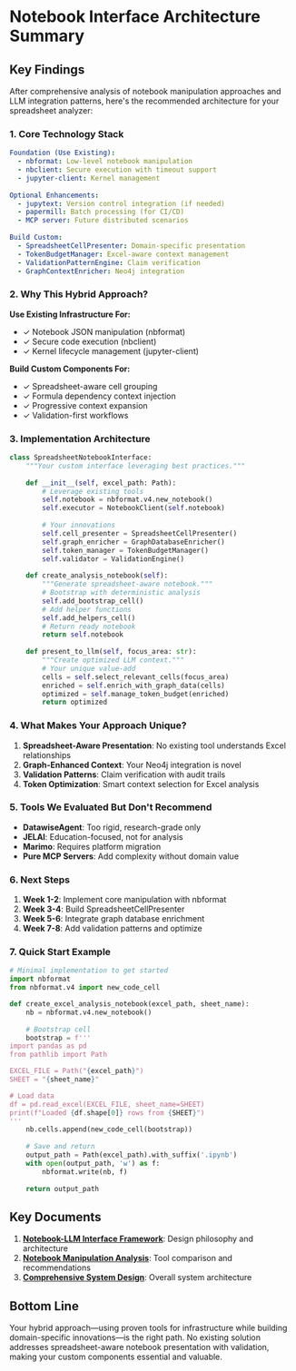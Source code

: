 # Notebook Interface Architecture Summary

## Key Findings

After comprehensive analysis of notebook manipulation approaches and LLM integration patterns, here's the recommended architecture for your spreadsheet analyzer:

### 1. Core Technology Stack

```yaml
Foundation (Use Existing):
  - nbformat: Low-level notebook manipulation
  - nbclient: Secure execution with timeout support
  - jupyter-client: Kernel management
  
Optional Enhancements:
  - jupytext: Version control integration (if needed)
  - papermill: Batch processing (for CI/CD)
  - MCP server: Future distributed scenarios
  
Build Custom:
  - SpreadsheetCellPresenter: Domain-specific presentation
  - TokenBudgetManager: Excel-aware context management
  - ValidationPatternEngine: Claim verification
  - GraphContextEnricher: Neo4j integration
```

### 2. Why This Hybrid Approach?

**Use Existing Infrastructure For:**

- ✓ Notebook JSON manipulation (nbformat)
- ✓ Secure code execution (nbclient)
- ✓ Kernel lifecycle management (jupyter-client)

**Build Custom Components For:**

- ✓ Spreadsheet-aware cell grouping
- ✓ Formula dependency context injection
- ✓ Progressive context expansion
- ✓ Validation-first workflows

### 3. Implementation Architecture

```python
class SpreadsheetNotebookInterface:
    """Your custom interface leveraging best practices."""
    
    def __init__(self, excel_path: Path):
        # Leverage existing tools
        self.notebook = nbformat.v4.new_notebook()
        self.executor = NotebookClient(self.notebook)
        
        # Your innovations
        self.cell_presenter = SpreadsheetCellPresenter()
        self.graph_enricher = GraphDatabaseEnricher()
        self.token_manager = TokenBudgetManager()
        self.validator = ValidationEngine()
    
    def create_analysis_notebook(self):
        """Generate spreadsheet-aware notebook."""
        # Bootstrap with deterministic analysis
        self.add_bootstrap_cell()
        # Add helper functions
        self.add_helpers_cell()
        # Return ready notebook
        return self.notebook
    
    def present_to_llm(self, focus_area: str):
        """Create optimized LLM context."""
        # Your unique value-add
        cells = self.select_relevant_cells(focus_area)
        enriched = self.enrich_with_graph_data(cells)
        optimized = self.manage_token_budget(enriched)
        return optimized
```

### 4. What Makes Your Approach Unique?

1. **Spreadsheet-Aware Presentation**: No existing tool understands Excel relationships
1. **Graph-Enhanced Context**: Your Neo4j integration is novel
1. **Validation Patterns**: Claim verification with audit trails
1. **Token Optimization**: Smart context selection for Excel analysis

### 5. Tools We Evaluated But Don't Recommend

- **DatawiseAgent**: Too rigid, research-grade only
- **JELAI**: Education-focused, not for analysis
- **Marimo**: Requires platform migration
- **Pure MCP Servers**: Add complexity without domain value

### 6. Next Steps

1. **Week 1-2**: Implement core manipulation with nbformat
1. **Week 3-4**: Build SpreadsheetCellPresenter
1. **Week 5-6**: Integrate graph database enrichment
1. **Week 7-8**: Add validation patterns and optimize

### 7. Quick Start Example

```python
# Minimal implementation to get started
import nbformat
from nbformat.v4 import new_code_cell

def create_excel_analysis_notebook(excel_path, sheet_name):
    nb = nbformat.v4.new_notebook()
    
    # Bootstrap cell
    bootstrap = f'''
import pandas as pd
from pathlib import Path

EXCEL_FILE = Path("{excel_path}")
SHEET = "{sheet_name}"

# Load data
df = pd.read_excel(EXCEL_FILE, sheet_name=SHEET)
print(f"Loaded {df.shape[0]} rows from {SHEET}")
'''
    nb.cells.append(new_code_cell(bootstrap))
    
    # Save and return
    output_path = Path(excel_path).with_suffix('.ipynb')
    with open(output_path, 'w') as f:
        nbformat.write(nb, f)
    
    return output_path
```

## Key Documents

1. **[Notebook-LLM Interface Framework](./notebook-llm-interface.md)**: Design philosophy and architecture
1. **[Notebook Manipulation Analysis](./notebook-manipulation-analysis.md)**: Tool comparison and recommendations
1. **[Comprehensive System Design](./comprehensive-system-design.md)**: Overall system architecture

## Bottom Line

Your hybrid approach—using proven tools for infrastructure while building domain-specific innovations—is the right path. No existing solution addresses spreadsheet-aware notebook presentation with validation, making your custom components essential and valuable.
